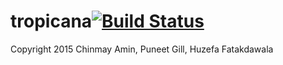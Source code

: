 # tropicana[![Build Status](https://travis-ci.org/ChromoZoneX/tropicana.svg?branch=master)](https://travis-ci.org/ChromoZoneX/tropicana)

Copyright 2015 Chinmay Amin, Puneet Gill, Huzefa Fatakdawala
